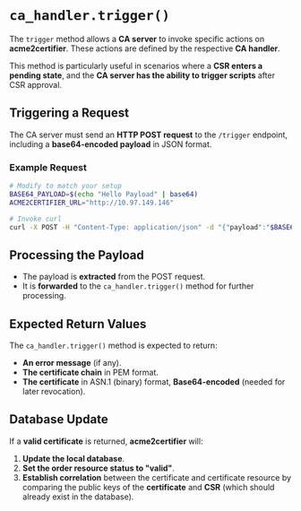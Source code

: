 <!-- markdownlint-disable MD013 -->
<!-- wiki-title CA Trigger -->
# `ca_handler.trigger()`

The `trigger` method allows a **CA server** to invoke specific actions on **acme2certifier**. These actions are defined by the respective **CA handler**.

This method is particularly useful in scenarios where a **CSR enters a pending state**, and the **CA server has the ability to trigger scripts** after CSR approval.

## Triggering a Request

The CA server must send an **HTTP POST request** to the `/trigger` endpoint, including a **base64-encoded payload** in JSON format.

### Example Request

```bash
# Modify to match your setup
BASE64_PAYLOAD=$(echo "Hello Payload" | base64)
ACME2CERTIFIER_URL="http://10.97.149.146"

# Invoke curl
curl -X POST -H "Content-Type: application/json" -d "{"payload":"$BASE64_PAYLOAD"}" "$ACME2CERTIFIER_URL/trigger"
```

## Processing the Payload

- The payload is **extracted** from the POST request.
- It is **forwarded** to the `ca_handler.trigger()` method for further processing.

## Expected Return Values

The `ca_handler.trigger()` method is expected to return:

- **An error message** (if any).
- **The certificate chain** in PEM format.
- **The certificate** in ASN.1 (binary) format, **Base64-encoded** (needed for later revocation).

## Database Update

If a **valid certificate** is returned, **acme2certifier** will:

1. **Update the local database**.
2. **Set the order resource status to "valid"**.
3. **Establish correlation** between the certificate and certificate resource by comparing the public keys of the **certificate** and **CSR** (which should already exist in the database).
